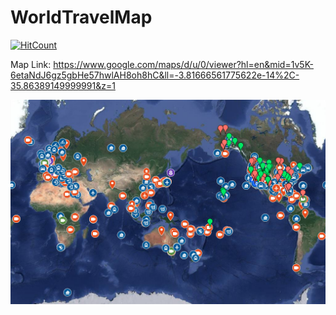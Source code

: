 # WorldTravelMap

[![HitCount](http://hits.dwyl.io/wowdd1/WorldTravelMap.svg)](http://hits.dwyl.io/wowdd1/WorldTravelMap)

Map Link:
  https://www.google.com/maps/d/u/0/viewer?hl=en&mid=1v5K-6etaNdJ6gz5gbHe57hwlAH8oh8hC&ll=-3.81666561775622e-14%2C-35.86389149999991&z=1


 ![map](./image/map.png)

